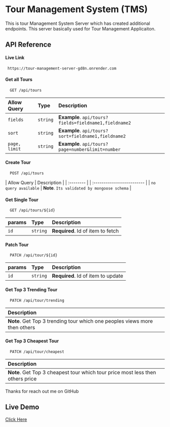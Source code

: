 # Tour Management System (TMS)

This is tour Management System Server which has created additional endpoints. This server basically used for Tour Management Applicaiton.

## API Reference

#### Live Link

```
 https://tour-management-server-gd8n.onrender.com
```

#### Get all Tours

```
  GET /api/tours
```

| Allow Query   | Type     | Description                                           |
| :------------ | :------- | :---------------------------------------------------- |
| `fields`      | `string` | **Example**. `api/tours?fields=fieldname1,fieldname2` |
| `sort`        | `string` | **Example**. `api/tours?sort=fieldname1,fieldname2`   |
| `page, limit` | `string` | **Example**. `api/tours?page=number&limit=number`     |

#### Create Tour

```
  POST /api/tours
```

| Allow Query | Description |
| :-------- | | :------------------------- |
| `no query available` | **Note**. `Its validated by mongoose schema` |

#### Get Single Tour

```
  GET /api/tours/${id}
```

| params | Type     | Description                       |
| :----- | :------- | :-------------------------------- |
| `id`   | `string` | **Required**. Id of item to fetch |

#### Patch Tour

```
  PATCH /api/tour/${id}
```

| params | Type     | Description                        |
| :----- | :------- | :--------------------------------- |
| `id`   | `string` | **Required**. Id of item to update |

#### Get Top 3 Trending Tour

```
  PATCH /api/tour/trending
```

| Description                                                                |
| :------------------------------------------------------------------------- |
| **Note**. Get Top 3 trending tour which one peoples views more then others |

#### Get Top 3 Cheapest Tour

```
  PATCH /api/tour/cheapest
```

| Description                                                                    |
| :----------------------------------------------------------------------------- |
| **Note**. Get Top 3 cheapest tour which tour price most less then others price |

Thanks for reach out me on GitHub

## Live Demo

[Click Here](https://tour-management-server-gd8n.onrender.com/)
